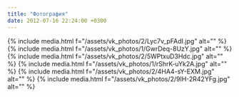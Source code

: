 ```yaml
---
title: "Фотография"
date: 2012-07-16 22:24:00 +0300
---
```



{% include media.html f="/assets/vk_photos/2/Lyc7v_pFAdI.jpg" alt="" %}
{% include media.html f="/assets/vk_photos/1/GwrDeq-8UzY.jpg" alt="" %}
{% include media.html f="/assets/vk_photos/2/5WPtxuD3Hdc.jpg" alt="" %}
{% include media.html f="/assets/vk_photos/1/rShrK-uYk2A.jpg" alt="" %}
{% include media.html f="/assets/vk_photos/2/4HA4-sY-EXM.jpg" alt="" %}
{% include media.html f="/assets/vk_photos/2/9lH-2R42YFg.jpg" alt="" %}

